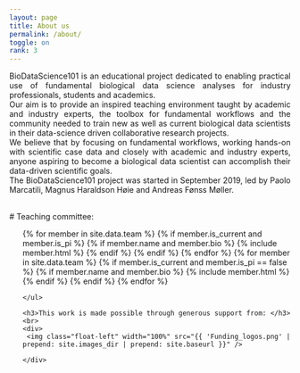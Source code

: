```yaml
---
layout: page
title: About us
permalink: /about/
toggle: on
rank: 3
---
```


<!--
<div style="margin-bottom: 2em;">
    <img src="{{ 'team/team_paolo.jpg' | prepend: site.images_dir | prepend: site.baseurl }}" />
</div>
-->
<p style="text-align:justify">
BioDataScience101 is an educational project dedicated to enabling practical use of fundamental biological data science analyses for industry professionals, students and academics.
<br>
Our aim is to provide an inspired teaching environment taught by academic and industry experts, the toolbox for fundamental workflows and the community needed to train new as well as current biological data scientists in their data-science driven collaborative research projects. 
<br>
We believe that by focusing on fundamental workflows, working hands-on with scientific case data and closely with academic and industry experts, anyone aspiring to become a biological data scientist can accomplish their data-driven scientific goals. 
<br>
The BioDataScience101 project was started in September 2019, led by Paolo Marcatili, Magnus Haraldson Høie and Andreas Fønss Møller. </p>

<br />
# Teaching committee:
<div class="lab-wrapper">
    <ul class="lab-list">
    <!-- Current PIs -->
    {% for member in site.data.team %}
        {% if member.is_current and member.is_pi %}
            {% if member.name and member.bio %}
                {% include member.html %}
            {% endif %}
        {% endif %}
    {% endfor %}
    <!-- Current non-PIs -->
    {% for member in site.data.team %}
        {% if member.is_current and member.is_pi == false %}
            {% if member.name and member.bio %}
                {% include member.html %}
            {% endif %}
        {% endif %}
    {% endfor %}


    </ul>
    
    <h3>This work is made possible through generous support from: </h3>
    <br>
    <div>
     <img class="float-left" width="100%" src="{{ 'Funding_logos.png' | prepend: site.images_dir | prepend: site.baseurl }}" />

    </div>
</div>
